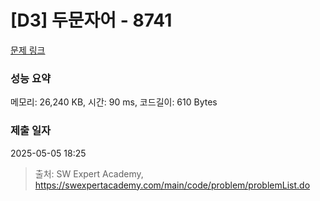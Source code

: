 # [D3] 두문자어 - 8741 

[문제 링크](https://swexpertacademy.com/main/code/problem/problemDetail.do?contestProbId=AW2y6n3qPXQDFATy) 

### 성능 요약

메모리: 26,240 KB, 시간: 90 ms, 코드길이: 610 Bytes

### 제출 일자

2025-05-05 18:25



> 출처: SW Expert Academy, https://swexpertacademy.com/main/code/problem/problemList.do